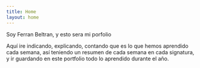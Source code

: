 ```yaml
---
title: Home
layout: home
---
```


Soy Ferran Beltran, y esto sera mi porfolio

Aquí ire indicando, explicando, contando que es lo que hemos aprendido cada semana, así teniendo un resumen de cada semana en cada signatura, y ir guardando en este portfolio todo lo aprendido durante el año.


